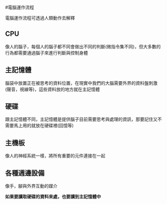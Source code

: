 #電腦運作流程

電腦運作流程可透過人類動作去解釋


## CPU

像人的腦子，每個人的腦子都不同會做出不同的判斷(微指令集不同)，但大多數的行為都需要通過腦子來進行判斷與控制身體


## 主記憶體

腦袋中放置正在被思考的資料位置，在現實中我們的大腦需要外界的資料盤刺激(聲音，視線等)，這些資料放的地方就在主記憶體

## 硬碟

跟主記憶體不同，主記憶體是提供腦子目前需要思考與處理的資訊，那要記住又不需要馬上用的就放在硬碟裡(回憶等)

## 主機板

像人的神經系統一樣，將所有重要的元件連接在一起

## 各種週邊設備

像手，腳與外界互動的媒介

**如果要讀取硬碟的資料來處，也要讀到主記憶體中**






